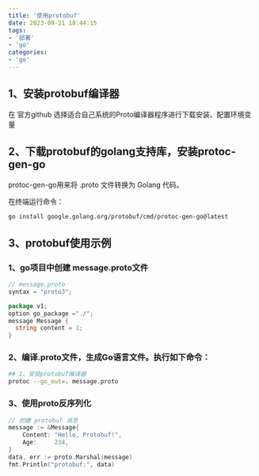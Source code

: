 ```yaml
---
title: '使用protobuf'
date: 2023-09-21 18:44:15
tags:
- '部署'
- 'go'
categories:
- 'go'
---
```


<!-- more -->

## 1、安装protobuf编译器
在 官方github 选择适合自己系统的Proto编译器程序进行下载安装、配置环境变量

## 2、下载protobuf的golang支持库，安装protoc-gen-go
protoc-gen-go用来将 .proto 文件转换为 Golang 代码。

在终端运行命令：

```sh
go install google.golang.org/protobuf/cmd/protoc-gen-go@latest
```

## 3、protobuf使用示例
### 1、go项目中创建 message.proto文件
```go
// message.proto
syntax = "proto3";

package v1;
option go_package ="./";
message Message {
  string content = 1;
}

```
### 2、编译.proto文件，生成Go语言文件。执行如下命令：   

```sh
## 1、安装protobuf编译器
protoc --go_out=. message.proto
```

### 3、使用proto反序列化

```go
// 创建 protobuf 消息
message := &Message{
    Content: "Hello, Protobuf!",
    Age:     234,
}
data, err := proto.Marshal(message)
fmt.Println("protobuf:", data)
```
